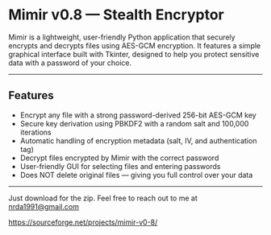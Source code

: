 # Mimir v0.8 — Stealth Encryptor

Mimir is a lightweight, user-friendly Python application that securely encrypts and decrypts files using AES-GCM encryption. It features a simple graphical interface built with Tkinter, designed to help you protect sensitive data with a password of your choice.

---

## Features

- Encrypt any file with a strong password-derived 256-bit AES-GCM key
- Secure key derivation using PBKDF2 with a random salt and 100,000 iterations
- Automatic handling of encryption metadata (salt, IV, and authentication tag)
- Decrypt files encrypted by Mimir with the correct password
- User-friendly GUI for selecting files and entering passwords
- Does NOT delete original files — giving you full control over your data

---

Just download for the zip. Feel free to reach out to me at nrda1991@gmail.com

https://sourceforge.net/projects/mimir-v0-8/
